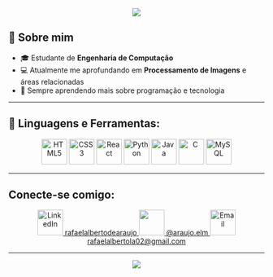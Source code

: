 <!-- Banner -->
<p align="center">
  <img src="https://capsule-render.vercel.app/api?type=waving&color=0:00c6ff,100:0072ff&height=200&section=header&text=Rafael%20Alberto%20de%20Araujo&fontSize=40&fontColor=ffffff&animation=fadeIn&fontAlignY=35"/>
</p>

## 👋 Sobre mim
- 🎓 Estudante de **Engenharia de Computação**
- 💻 Atualmente me aprofundando em **Processamento de Imagens** e áreas relacionadas
- 🌱 Sempre aprendendo mais sobre programação e tecnologia

---

## 🚀 Linguagens e Ferramentas:
<p align="center">
  <!-- Frontend -->
  <img src="https://www.vectorlogo.zone/logos/w3_html5/w3_html5-icon.svg" alt="HTML5" width="50" height="50" />
  <img src="https://www.vectorlogo.zone/logos/w3_css/w3_css-icon~old.svg" alt="CSS3" width="50" height="50" />
  <img src="https://cdn.simpleicons.org/react/61DAFB" alt="React" width="50" height="50" />
  
  <!-- Backend & Languages -->
  <img src="https://assets.zabbix.com/img/brands/python.svg" alt="Python" width="50" height="50" />
  <img src="https://www.vectorlogo.zone/logos/java/java-horizontal.svg" alt="Java" height="50" />
  <img src="https://upload.wikimedia.org/wikipedia/commons/1/18/C_Programming_Language.svg" alt="C" width="50" height="50" />
  
  <!-- Database -->
  <img src="https://www.vectorlogo.zone/logos/mysql/mysql-official.svg" alt="MySQL" height="50" />
</p>

---

<!-- ## 📊 Estatísticas
 <p align="center">
  <img height="165" alt="Rafael Github's Stats" src="https://github-readme-stats-rosy-seven-61.vercel.app/api?username=rafaelalbertodearaujo&show_icons=true&theme=github_dark"/>
  <img height="165" src="https://github-readme-stats.vercel.app/api/top-langs/?username=rafaelalbertodearaujo&theme=tokyonight" />
</p> -->


## Conecte-se comigo:
<p align="center">
  <!-- LinkedIn -->
  <a href="https://linkedin.com/in/rafaelalbertodearaujo" target="_blank" rel="noreferrer">
    <img src="https://www.vectorlogo.zone/logos/linkedin/linkedin-tile.svg" alt="LinkedIn" height="50"/>
    rafaelalbertodearaujo
  </a>
  <!-- Instagram -->
  <a href="https://instagram.com/araujo.elm" target="_blank" rel="noreferrer">
    <img height="50" src="https://www.logo.wine/a/logo/Instagram/Instagram-Logo.wine.svg" />
    @araujo.elm
  </a>
  <!-- Email -->
  <a href="mailto:rafaelalbertola02@gmail.com" target="_blank" rel="noreferrer">
    <img src="https://upload.wikimedia.org/wikipedia/commons/4/4e/Gmail_Icon.png" alt="Email" width="50" height="50"/>
    rafaelalbertola02@gmail.com
  </a>
</p>

---

<!-- Rodapé -->
<p align="center">
  <img src="https://capsule-render.vercel.app/api?type=waving&color=0:0072ff,100:00c6ff&height=100&section=footer"/>
</p>
